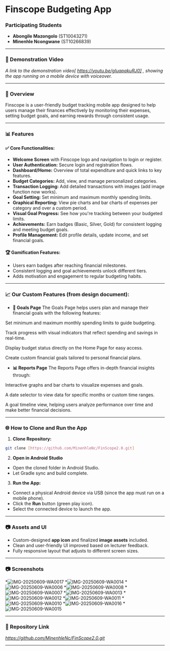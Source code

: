 # Finscope Budgeting App

### Participating Students

* **Abongile Mazongolo** (ST10043271)
* **Minenhle Ncongwane** (ST10266839)

---

### 🎥 Demonstration Video

*A link to the demonstration video[ https://youtu.be/gIuqpqkuRJ0] , showing the app running on a mobile device with voiceover.*

---

### 📅 Overview

Finscope is a user-friendly budget tracking mobile app designed to help users manage their finances effectively by monitoring their expenses, setting budget goals, and earning rewards through consistent usage.

---

### 📊 Features

#### ✅ Core Functionalities:

* **Welcome Screen** with Finscope logo and navigation to login or register.
* **User Authentication:** Secure login and registration flows.
* **Dashboard/Home:** Overview of total expenditure and quick links to key features.
* **Budget Categories:** Add, view, and manage personalized categories.
* **Transaction Logging:** Add detailed transactions with images (add image function now works).
* **Goal Setting:** Set minimum and maximum monthly spending limits.
* **Graphical Reporting:** View pie charts and bar charts of expenses per category and over a custom period.
* **Visual Goal Progress:** See how you're tracking between your budgeted limits.
* **Achievements:** Earn badges (Basic, Silver, Gold) for consistent logging and meeting budget goals.
* **Profile Management:** Edit profile details, update income, and set financial goals.

#### 🏆 Gamification Features:

* Users earn badges after reaching financial milestones.
* Consistent logging and goal achievements unlock different tiers.
* Adds motivation and engagement to regular budgeting habits.

---

### 📈 Our Custom Features (from design document):
* **🎯 Goals Page**
The Goals Page helps users plan and manage their financial goals with the following features:

Set minimum and maximum monthly spending limits to guide budgeting.

Track progress with visual indicators that reflect spending and savings in real-time.

Display budget status directly on the Home Page for easy access.

Create custom financial goals tailored to personal financial plans.

* **📊 Reports Page**
The Reports Page offers in-depth financial insights through:

Interactive graphs and bar charts to visualize expenses and goals.

A date selector to view data for specific months or custom time ranges.

A goal timeline view, helping users analyze performance over time and make better financial decisions.

---

### 🌐 How to Clone and Run the App

1. **Clone Repository:**

```bash
git clone [https://github.com/MinenhleNc/FinScope2.0.git]
```

2. **Open in Android Studio**

* Open the cloned folder in Android Studio.
* Let Gradle sync and build complete.

3. **Run the App:**

* Connect a physical Android device via USB (since the app must run on a mobile phone).
* Click the **Run** button (green play icon).
* Select the connected device to launch the app.

---

### 📷 Assets and UI

* Custom-designed **app icon** and finalized **image assets** included.
* Clean and user-friendly UI improved based on lecturer feedback.
* Fully responsive layout that adjusts to different screen sizes.

---

### 📷 Screenshots

*![IMG-20250609-WA0017](https://github.com/user-attachments/assets/c67c10e3-d203-44c1-9cf9-f0d841a694eb)
*![IMG-20250609-WA0014](https://github.com/user-attachments/assets/bc9c25ba-3715-4ec9-87e7-60459eb0668d)
*![IMG-20250609-WA0006](https://github.com/user-attachments/assets/6a09c1fb-b6b5-42d8-949d-38a8ab85b62a)
*![IMG-20250609-WA0008](https://github.com/user-attachments/assets/1cb18d89-fa26-4a1f-a147-5bd3ae199dc0)
*![IMG-20250609-WA0007](https://github.com/user-attachments/assets/3e2f617a-6577-40b7-a7e3-12dae6654d64)
*![IMG-20250609-WA0013](https://github.com/user-attachments/assets/2589933a-d255-4c88-a51e-1fac3d3d9841)
*![IMG-20250609-WA0012](https://github.com/user-attachments/assets/bef72624-6c3a-427c-ac9c-d9a3a9771e31)
*![IMG-20250609-WA0011](https://github.com/user-attachments/assets/265d264e-eda2-4210-8940-26428e8652bc)
*![IMG-20250609-WA0010](https://github.com/user-attachments/assets/2e7d9c9f-8f66-4d8c-844e-90c6d81cbe14)
*![IMG-20250609-WA0016](https://github.com/user-attachments/assets/3e73422d-b200-474b-bc1c-fd7158feb526)
*![IMG-20250609-WA0015](https://github.com/user-attachments/assets/9aab5d93-5403-4b1b-a3e8-7f31bc40293d)



---

### 🔗 Repository Link

*https://github.com/MinenhleNc/FinScope2.0.git*

---

